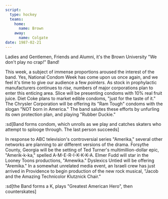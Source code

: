 ```yaml
---
script:
  type: hockey
  teams:
    home:
      name: Brown
    away:
      name: Colgate
date: 1987-02-21
---
```


Ladies and Gentlemen, Friends and Alumni, it's the Brown University "We don't play no crap!" Band!

This week, a subject of immense proportions aroused the interest of the band. Yes, National Condom Week has come upon us once again, and we feel it's time to give our audience a few _pointers._ As stock in prophylactic manufacturers continues to _rise,_ numbers of major corporations plan to enter this enticing area. Slice will be presenting condoms with 10% real fruit juice. Diet Coke plans to market edible condoms, "just for the taste of it." The Chrysler Corporation will be offering its "Ram Tough" condoms with the slogan "NOT born in America." The band salutes these efforts by unfurling its own protection plan, and playing "Rubber Duckie."

:sd[Band forms condom, which unrolls as we play and catches skaters who attempt to splooge through. The last person succeeds]

In response to ABC television's controversial series "Amerika," several other networks are planning to air different versions of the drama. Forsythe County, Georgia will be the setting of Ted Turner's multimillion-dollar epic, "Amerik-k-ka," spelled A-M-E-R-I-K-K-K-A. Elmer Fudd will star in the Looney Toons productions, "Amewika." Dyslexics Untied will be offering "Aremika." In a somewhat unrelated media event, an Israeli crew has just arrived in Providence to begin production of the new rock musical, "Jacob and the Amazing Technicolor Klutznick Chair."

:sd[the Band forms a K, plays "Greatest American Hero", then counterskates]
